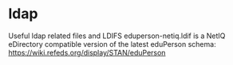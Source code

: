 # ldap
Useful ldap related files and LDIFS
eduperson-netiq.ldif is a NetIQ eDirectory compatible version of the latest eduPerson schema: https://wiki.refeds.org/display/STAN/eduPerson
